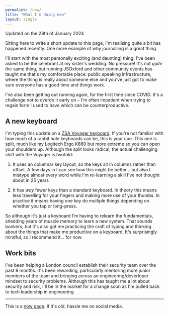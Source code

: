 ```yaml
---
permalink: /now/
title: "What I'm doing now"
layout: single
---
```

Updated on the 28th of January 2024

Sitting here to write a short update to this page, I'm realising quite a bit has happened recently. One more example of why journalling is a great thing.

I'll start with the most personally exciting (and daunting) thing: I've been asked to be the celebrant at my sister's wedding. No pressure! It's not _quite_ the same thing, but running JSOxford and other community events has taught me that's my comfortable place: public speaking infrastructure, where the thing is really about someone else and you've just got to make sure everyone has a good time and things work.

I've also been getting out running again, for the first time since COVID. It's a challenge not to overdo it early on – I'm often impatient when trying to regain form I used to have which can be counterproductive.

## A new keyboard

I'm typing this update on a [ZSA Voyager keyboard](https://www.zsa.io/voyager/). If you're not familiar with how much of a rabbit hole keyboards can be, this is your cue. This one is split, much like my Logitech Ergo K860 but more extreme so you can open your shoulders up. Although the split looks radical, the actual challenging shift with the Voyager is twofold:

1. It uses an columnar key layout, so the keys sit in columns rather than offset. A few days in I can see how this might be better... but also I mistype almost every word while I'm re-learning a skill I've not thought about in 25 years

2. It has _way_ fewer keys than a standard keyboard. In theory this means less travelling for your fingers and making more use of your thumbs. In practice it means having one key do multiple things depending on whether you tap or long-press.

So although it's just a keyboard I'm having to relearn the fundamentals, shedding years of muscle memory to learn a new system. That sounds bonkers, but it's also got me practicing the craft of typing and thinking about the things that make me productive on a keyboard. It's surprisingly mindful, so I recommend it... for now.

## Work bits

I've been helping a London council establish their security team over the past 9 months. It's been rewarding, particularly mentoring more junior members of the team and bringing across an engineering/deverloper mindset to security problems. Although this has taught me a lot about security and risk, I'll be in the market for a change soon as I'm pulled back to tech leadership in engineering.

---
This is a [now page](https://nownownow.com). If it's old, hassle me on social media.
